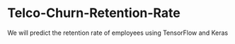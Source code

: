# Telco-Churn-Retention-Rate
We will predict the retention rate of employees using TensorFlow and Keras
